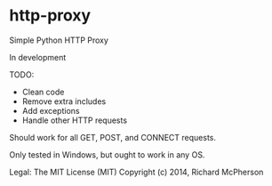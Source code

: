 http-proxy
==========

Simple Python HTTP Proxy

In development

TODO:
- Clean code
- Remove extra includes
- Add exceptions
- Handle other HTTP requests

Should work for all GET, POST, and CONNECT requests.

Only tested in Windows, but ought to work in any OS.

Legal: The MIT License (MIT) Copyright (c) 2014, Richard McPherson
